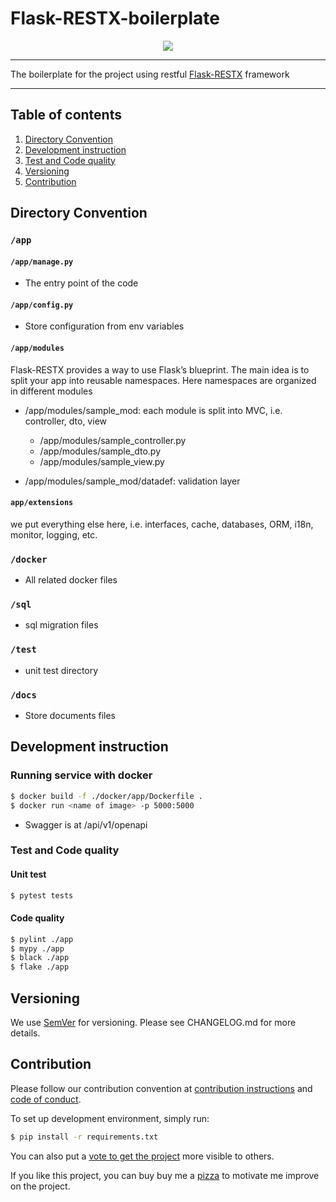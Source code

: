 # **Flask-RESTX-boilerplate**

<p align="center">
	<a href="https://saythanks.io/to/vutransingapore"><img src="https://img.shields.io/badge/Say%20Thanks-!-1EAEDB.svg"></a>
</p>


---
The boilerplate for the project using restful [Flask-RESTX](https://flask-restx.readthedocs.io/en/latest/) framework

---
Table of contents
---

1. [Directory Convention](#Directory-Convention)
2. [Development instruction](#Development-instruction) 
3. [Test and Code quality](#Test-and-Code-quality)
4. [Versioning](#Versioning)
5. [Contribution](#Contribution)


Directory Convention
---

### `/app`

#### `/app/manage.py`

- The entry point of the code

#### `/app/config.py`

- Store configuration from env variables

#### `/app/modules`

Flask-RESTX provides a way to use Flask’s blueprint. The main idea is to split your app into reusable namespaces. Here namespaces are organized in different modules

- /app/modules/sample_mod:  each module is split into MVC, i.e. controller, dto, view
	- /app/modules/sample_controller.py
	- /app/modules/sample_dto.py
	- /app/modules/sample_view.py

- /app/modules/sample_mod/datadef: validation layer
		
#### `app/extensions` 

we put everything else here, i.e. interfaces, cache, databases, ORM, i18n, monitor, logging, etc.


### `/docker`

- All related docker files


### `/sql`

- sql migration files

### `/test`

- unit test directory

### `/docs`

- Store documents files


Development instruction
---

### Running service with docker

```bash
$ docker build -f ./docker/app/Dockerfile .
$ docker run <name of image> -p 5000:5000
```

- Swagger is at /api/v1/openapi

### Test and Code quality

#### Unit test

```bash
$ pytest tests
```

#### Code quality

```bash
$ pylint ./app
$ mypy ./app
$ black ./app
$ flake ./app
```

Versioning
---
We use [SemVer](http://semver.org/) for versioning. Please see CHANGELOG.md for more details.


Contribution
---

Please follow our contribution convention at [contribution instructions](https://github.com/tranlyvuFlask-RESTX-boilerplate/blob/master/CONTRIBUTING.md) and [code of conduct](https://github.com/tranlyvu/Flask-RESTX-boilerplate/blob/master/CODE-OF-CONDUCT.md).

To set up development environment, simply run:

```bash
$ pip install -r requirements.txt
```

You can also put a [vote to get the project](https://github.com/vinta/awesome-python/pull/2104) more visible to others.

If you like this project, you can buy buy me a [pizza](https://www.buymeacoffee.com/tranlv) to motivate me improve on the project.
